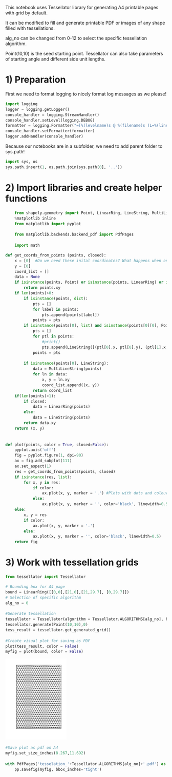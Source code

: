 
This notebook uses Tessellator library for generating A4 printable pages with grid by default.

It can be modified to fill and generate printable PDF or images of any shape filled with tessellations.

alg_no can be changed from 0-12 to select the specific tessellation algorithm.

Point(10,10) is the seed starting point. Tessellator can also take parameters of starting angle and different side unit lengths.

# 1) Preparation

First we need to format logging to nicely format log messages as we please!


```python
import logging
logger = logging.getLogger()
console_handler = logging.StreamHandler()
console_handler.setLevel(logging.DEBUG)
formatter = logging.Formatter("=[%(levelname)s @ %(filename)s (L=%(lineno)s) F=%(funcName)s() ]= %(message)s")
console_handler.setFormatter(formatter)
logger.addHandler(console_handler)   
```

Because our notebooks are in a subfolder, we need to add parent folder to sys.path!


```python
import sys, os
sys.path.insert(1, os.path.join(sys.path[0], '..'))
```

# 2) Import libraries and create helper functions


```python
    from shapely.geometry import Point, LinearRing, LineString, MultiLineString
    %matplotlib inline
    from matplotlib import pyplot
    
    from matplotlib.backends.backend_pdf import PdfPages

    import math
```


```python
def get_coords_from_points (points, closed):
    x = [0]  #Do we need these inital coordinates? What happens when one point is given??? Auto draw points of Ring/String as well??? TODO...
    y = [0]
    coord_list = []
    data = None
    if isinstance(points, Point) or isinstance(points, LinearRing) or isinstance(points, LineString) or isinstance(points, MultiLineString):
        return points.xy
    if len(points)>0:
        if isinstance(points, dict):
            pts = []
            for label in points:
                pts.append(points[label])
            points = pts
        if isinstance(points[0], list) and isinstance(points[0][0], Point):
            pts = []
            for ptl in points:
                #print()
                pts.append(LineString([(ptl[0].x, ptl[0].y), (ptl[1].x, ptl[1].y)]))
            points = pts
        
        if isinstance(points[0], LineString):
            data = MultiLineString(points)
            for ln in data:
                x, y = ln.xy
                coord_list.append((x, y))
            return coord_list
    if(len(points)>1):
        if closed:
            data = LinearRing(points)
        else:
            data = LineString(points)
        return data.xy
    return (x, y)


def plot(points, color = True, closed=False):
    pyplot.axis('off')
    fig = pyplot.figure(1, dpi=90)
    ax = fig.add_subplot(111)
    ax.set_aspect(1)
    res = get_coords_from_points(points, closed)
    if isinstance(res, list):
        for x, y in res:
            if color:
                ax.plot(x, y, marker = '.') #Plots with dots and colours
            else:
                ax.plot(x, y, marker = '', color='black', linewidth=0.5)   #Plots for printing (black and white)
    else:
        x, y = res
        if color:
            ax.plot(x, y, marker = '.')
        else:
            ax.plot(x, y, marker = '', color='black', linewidth=0.5)
    return fig

```

# 3) Work with tessellation grids


```python
from tessellator import Tessellator
```


```python
# Bounding box for A4 page
bound = LinearRing([[0,0],[21,0],[21,29.7], [0,29.7]])
# Selection of specific algorithm
alg_no = 0

#Generate tessellation
tessellator = Tessellator(algorithm = Tessellator.ALGORITHMS[alg_no], bounds = bound, edge_length = 1, maximum_iterations = 10000)
tessellator.generate(Point(10,10),0)
tess_result = tessellator.get_generated_grid()

#Create visual plot for saving as PDF
plot(tess_result, color = False)
myfig = plot(bound, color = False)
```


![png](output_11_0.png)



```python
#Save plot as pdf on A4
myfig.set_size_inches(8.267,11.692)

with PdfPages('tesselation_'+Tessellator.ALGORITHMS[alg_no]+'.pdf') as pp:
    pp.savefig(myfig, bbox_inches='tight')
    


```
